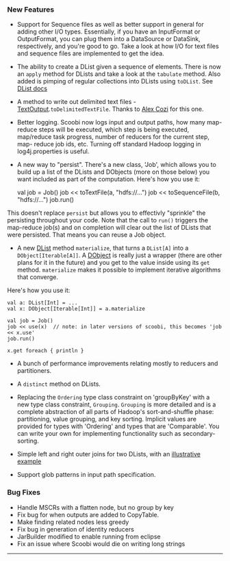 ### New Features

* Support for Sequence files as well as better support in general for adding other I/O types. Essentially, if you have an InputFormat or OutputFormat, you can plug them into a DataSource or DataSink, respectively, and you're good to go. Take a look at how I/O for text files and sequence files are implemented to get the idea.

* The ability to create a DList given a sequence of elements. There is now an `apply` method for DLists and take a look at the `tabulate` method. Also added is pimping of regular collections into DLists using `toDList`. See [DList docs](http://nicta.github.com/scoobi/master/index.html#com.nicta.scoobi.DList)

* A method to write out delimited text files - [TextOutput](http://nicta.github.com/scoobi/master/index.html#com.nicta.scoobi.io.text.TextOutput$).`toDelimitedTextFile`. Thanks to [Alex Cozi](https://github.com/xelax) for this one.

* Better logging. Scoobi now logs input and output paths, how many map-reduce steps will be executed, which step is being executed, map/reduce task progress, number of reducers for the current step, map-
reduce job ids, etc. Turning off standard Hadoop logging in log4j.properties is useful.

* A new way to "persist". There's a new class, 'Job', which allows you to build up a list of the DLists and DObjects (more on those below) you want included as part of the computation. Here's how you use it:

    val job = Job()
    job << toTextFile(a, "hdfs://...")
    job << toSequenceFile(b, "hdfs://...")
    job.run()

This doesn't replace  `persist` but allows you to effectivly "sprinkle" the persisting throughout your code. Note that the call to `run()` triggers the map-reduce job(s) and on completion will clear out the list of DLists that were persisted. That means you can reuse a Job object.

* A new [DList](http://nicta.github.com/scoobi/master/index.html#com.nicta.scoobi.DList) method `materialize`, that turns a `DList[A]` into a `DObject[Iterable[A]]`. A [DObject](http://nicta.github.com/scoobi/master/index.html#com.nicta.scoobi.DObject) is really just a wrapper (there are other plans for it in the future) and you get to the value inside using its `get` method. `materialize` makes it possible to implement iterative algorithms that converge.

Here's how you use it:

    val a: DList[Int] = ...
    val x: DObject[Iterable[Int]] = a.materialize

    val job = Job()
    job << use(x)  // note: in later versions of scoobi, this becomes 'job << x.use'
    job.run()

    x.get foreach { println }

* A bunch of performance improvements relating mostly to reducers and partitioners.

* A `distinct` method on DLists.

* Replacing the `Ordering` type class constraint on 'groupByKey' with a new type class constraint, `Grouping`. `Grouping` is more detailed and is a complete abstraction of all parts of Hadoop's sort-and-shuffle phase: partitioning, value grouping, and key sorting. Implicit values are provided for types with 'Ordering' and types that are 'Comparable'. You can write your own for implementing functionality such as secondary-sorting.

* Simple left and right outer joins for two DLists, with an [illustrative example](https://github.com/nicta/scoobi/blob/master/examples/joinExamples/src/main/scala/JoinExamples.scala)

* Support glob patterns in input path specification.

### Bug Fixes

* Handle MSCRs with a flatten node, but no group by key
* Fix bug for when outputs are added to CopyTable.
* Make finding related nodes less greedy
* Fix bug in generation of identity reducers
* JarBuilder modified to enable running from eclipse
* Fix an issue where Scoobi would die on writing long strings

------ 
